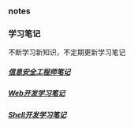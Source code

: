 ### notes

### 学习笔记

不断学习新知识，不定期更新学习笔记

##### [信息安全工程师笔记](https://github.com/goslion/notes/blob/master/%E4%BF%A1%E6%81%AF%E5%AE%89%E5%85%A8%E5%B7%A5%E7%A8%8B%E5%B8%88%E7%AC%94%E8%AE%B0.md)

##### [Web开发学习笔记]()

##### [Shell开发学习笔记]()



